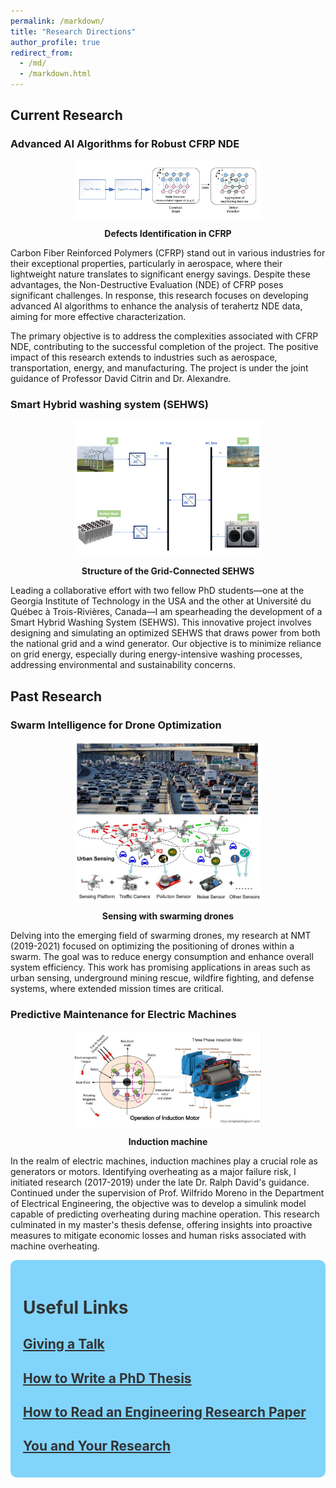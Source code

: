 ```yaml
---
permalink: /markdown/
title: "Research Directions"
author_profile: true
redirect_from: 
  - /md/
  - /markdown.html
---
```



## Current Research

### Advanced AI Algorithms for Robust CFRP NDE

<div style="text-align: center;">
  <img src='/images/R1.png' alt='Defects Identification in CFRP' width='300' />
  <p style="margin-top: 10px; font-weight: bold;">Defects Identification in CFRP</p>
</div>

Carbon Fiber Reinforced Polymers (CFRP) stand out in various industries for their exceptional properties, particularly in aerospace, where their lightweight nature translates to significant energy savings. Despite these advantages, the Non-Destructive Evaluation (NDE) of CFRP poses significant challenges. In response, this research focuses on developing advanced AI algorithms to enhance the analysis of terahertz NDE data, aiming for more effective characterization.

The primary objective is to address the complexities associated with CFRP NDE, contributing to the successful completion of the project. The positive impact of this research extends to industries such as aerospace, transportation, energy, and manufacturing. The project is under the joint guidance of Professor David Citrin and Dr. Alexandre.




### Smart Hybrid washing system (SEHWS)

<div style="text-align: center;">
  <img src='/images/System.png' alt='Defects Identification in CFRP' width='300' />
  <p style="margin-top: 10px; font-weight: bold;">Structure of the Grid-Connected SEHWS</p>
</div>

Leading a collaborative effort with two fellow PhD students—one at the Georgia Institute of Technology in the USA and the other at Université du Québec à Trois-Rivières, Canada—I am spearheading the development of a Smart Hybrid Washing System (SEHWS). This innovative project involves designing and simulating an optimized SEHWS that draws power from both the national grid and a wind generator. Our objective is to minimize reliance on grid energy, especially during energy-intensive washing processes, addressing environmental and sustainability concerns.

## Past Research

### Swarm Intelligence for Drone Optimization

<div style="text-align: center;">
  <img src='/images/sensingfig.JPG' alt='Defects Identification in CFRP' width='300' />
  <p style="margin-top: 10px; font-weight: bold;">Sensing with swarming drones</p>
</div>

Delving into the emerging field of swarming drones, my research at NMT (2019-2021) focused on optimizing the positioning of drones within a swarm. The goal was to reduce energy consumption and enhance overall system efficiency. This work has promising applications in areas such as urban sensing, underground mining rescue, wildfire fighting, and defense systems, where extended mission times are critical.

### Predictive Maintenance for Electric Machines

<div style="text-align: center;">
  <img src='/images/IDM.png' alt='Induction machine' width='300' />
  <p style="margin-top: 10px; font-weight: bold;">Induction machine</p>
</div>

In the realm of electric machines, induction machines play a crucial role as generators or motors. Identifying overheating as a major failure risk, I initiated research (2017-2019) under the late Dr. Ralph David's guidance. Continued under the supervision of Prof. Wilfrido Moreno in the Department of Electrical Engineering, the objective was to develop a simulink model capable of predicting overheating during machine operation. This research culminated in my master's thesis defense, offering insights into proactive measures to mitigate economic losses and human risks associated with machine overheating.





<div style="background-color: #81D4FA; padding: 20px; border-radius: 10px;">

  <h1 style="color: #333;">Useful Links</h1>

  <h2><a href="https://www.comm.utoronto.ca/~frank/guide/guide0.html" style="color: #333;">Giving a Talk</a></h2>

  <h2><a href="https://www.phys.unsw.edu.au/~jw/thesis.html" style="color: #333;">How to Write a PhD Thesis</a></h2>

  <h2><a href="https://cseweb.ucsd.edu//~wgg/CSE210/howtoread.html" style="color: #333;">How to Read an Engineering Research Paper</a></h2>

  <h2><a href="https://www.cs.virginia.edu/~robins/YouAndYourResearch.html" style="color: #333;">You and Your Research</a></h2>

</div>

